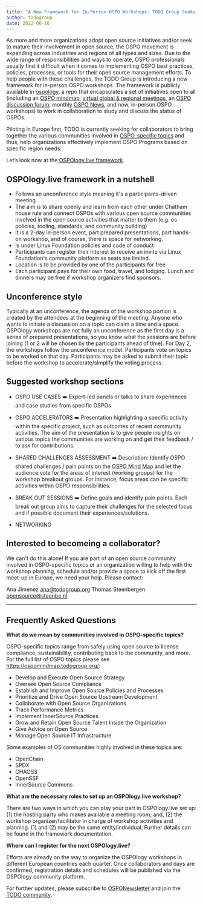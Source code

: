 ```yaml
---
title: "A New Framework for In-Person OSPO Workshops: TODO Group Seeks Collaborators"
author: todogroup
date: 2022-06-16
---
```


As more and more organizations adopt open source initiatives and/or seek to mature their involvement in open source, the OSPO movement is expanding 
across industries and regions of all types and sizes. Due to the wide range of responsibilities and ways to operate, OSPO professionals usually find 
it difficult when it comes to implementing OSPO best practices, policies, processes, or tools for their open source management efforts. To help people 
with these challenges, the TODO Group is introducing a new framework for in-person OSPO workshops. The framework is publicly available in [ospology](https://github.com/todogroup/ospology), a 
repo that encapsulates a set of initiatives open to all (including an [OSPO mindmap](https://ospomindmap.todogroup.org/), [virtual global & regional meetings](https://github.com/todogroup/ospology/tree/main/meetings#event-page-and-past-sessions), an 
[OSPO discussion forum](https://github.com/todogroup/ospology/discussions), monthly [OSPO News](https://github.com/todogroup/ospology/tree/main/newsletter), and now, in-person OSPO workshops) to work in collaboration to study and discuss the status of OSPOs.

Piloting in Europe first, TODO is currently seeking for collaborators to bring together the various communities involved in [OSPO-specific topics](https://ospomindmap.todogroup.org/) and thus, 
help organizations effectively implement OSPO Programs based on specific region needs.

Let’s look now at the [OSPOlogy.live framework](https://github.com/todogroup/ospology/blob/main/ospology-live/framework.md). 

## OSPOlogy.live framework in a nutshell

* Follows an unconference style meaning it's a participants-driven meeting
* The aim is to share openly and learn from each other under Chatham house rule and connect OSPOs with various open source communities involved in the open source activities that matter to them (e.g. os policies, tooling, standards, and community building)
* It is a 2-day in-person event, part prepared presentations, part hands-on workshop, and of course, there is space for networking.
* Is under Linux Foundation policies and code of conduct
* Participants can register their interest to receive an invite via Linux Foundation's community platform as seats are limited.
* Location is to be provided by one of the participants for free
* Each participant pays for their own food, travel, and lodging. Lunch and dinners may be free if workshop organizers find sponsors.

## Unconference style

Typically at an unconference, the agenda of the workshop portion is created by the attendees at the beginning of the meeting. 
Anyone who wants to initiate a discussion on a topic can claim a time and a space. OSPOlogy workshops are not fully an unconference 
as the first day is a series of prepared presentations, so you know what the sessions are before joining (1 or 2 will be chosen by the 
participants ahead of time). For Day 2, the workshops follow the unconference model. Participants vote on topics to be worked on that day. 
Participants may be asked to submit their topic before the workshop to accelerate/simplify the voting process.


## Suggested workshop sections

* OSPO USE CASES ➡️ Expert-led panels or talks to share experiences and case studies from specific OSPOs

* OSPO ACCELERATORS ➡️ Presentation highlighting a specific activity within the specific project, such as outcomes of recent community activities. The aim of the presentation is to give people insights on various topics the communities are working on and get their feedback / to ask for contributions.

* SHARED CHALLENGES ASSESSMENT ➡️ Description: Identify OSPO shared challenges / pain points on the [OSPO Mind Map](https://ospomindmap.todogroup.org/) and let the audience vote for the areas of interest (working groups) for the workshop breakout groups. For instance, focus areas can be specific activities within OSPO responsibilities.

* BREAK OUT SESSIONS ➡️ Define goals and identify pain points. Each break out group aims to capture their challenges for the selected focus and if possible document their experiences/solutions.

* NETWORKING


## Interested to becomeing a collaborator?

We can't do this alone! If you are part of an open source community involved in OSPO-specific topics or an organization willing to help with the workshop planning, schedule and/or provide a space to kick off the first meet-up in Europe, we need your help. Please contact:

Ana Jimenez ana@todogroup.org
Thomas Steenbergen opensource@steenbe.nl

*** 

## Frequently Asked Questions

**What do we mean by communities involved in OSPO-specific topics?**

OSPO-specific topics range from safely using open source to license compliance, sustainability, contributing back to the community, and more. 
For the full list of OSPO topics please see https://ospomindmap.todogroup.org/:

* Develop and Execute Open Source Strategy
* Oversee Open Source Compliance
* Establish and Improve Open Source Policies and Processes
* Prioritize and Drive Open Source Upstream Development
* Collaborate with Open Source Organizations
* Track Performance Metrics
* Implement InnerSource Practices
* Grow and Retain Open Source Talent Inside the Organization
* Give Advice on Open Source
* Manage Open Source IT Infrastructure

Some examples of OS communities highly involved in these topics are:

* OpenChain
* SPDX
* CHAOSS
* OpenSSF
* InnerSource Commons

**What are the necessary roles to set up an OSPOlogy.live workshop?**

There are two ways in which you can play your part in OSPOlogy.live set up: (1) the hosting party who makes available a meeting room; and, 
(2) the workshop organizer/facilitator in charge of workshop activities and planning. (1) and (2) may be the same entity/individual. 
Further details can be found in the framework documentation. 

**Where can I register for the next OSPOlogy.live?**

Efforts are already on the way to organize the OSPOlogy workshops in different European countries each quarter. 
Once collaborators and days are confirmed, registration details and schedules will be published via the OSPOlogy community platform.

For further updates, please subscribe to [OSPONewsletter](https://www.getrevue.co/profile/osponews) and join the [TODO community](https://todogroup.org/members/).




